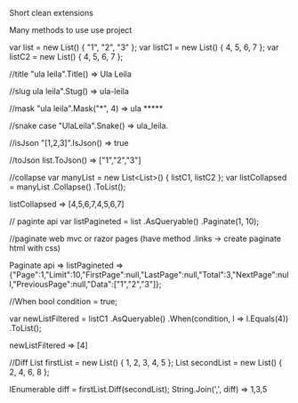﻿Short clean extensions


Many methods to use use project


var list = new List<string>() { "1", "2", "3" };
var listC1 = new List<int>() { 4, 5, 6, 7 };
var listC2 = new List<int>() { 4, 5, 6, 7 };

//title
"ula leila".Title() => Ula Leila

//slug
ula leila".Stug() => ula-leila

//mask
"ula leila".Mask("*", 4) => ula *****

//snake case
"UlaLeila".Snake() => ula_leila. 

//isJson
"[1,2,3]".IsJson() => true

//toJson
list.ToJson() => ["1","2","3"]

//collapse
var manyList = new List<List<int>>() { listC1, listC2 };
var listCollapsed = manyList
    .Collapse()
    .ToList();

listCollapsed => [4,5,6,7,4,5,6,7]

// paginte api
var listPagineted = list
.AsQueryable()
.Paginate(1, 10);

//paginate web mvc or razor pages (have method .links -> create paginate html with css)


Paginate api => listPagineted => {"Page":1,"Limit":10,"FirstPage":null,"LastPage":null,"Total":3,"NextPage":null,"PreviousPage":null,"Data":["1","2","3"]};

//When
bool condition = true;

var newListFiltered = listC1
    .AsQueryable()
    .When(condition, l => l.Equals(4))
    .ToList();

newListFiltered => [4]

//Diff
List<int> firstList = new List<int>() { 1, 2, 3, 4, 5 };
List<int> secondList = new List<int>() { 2, 4, 6, 8 };

IEnumerable<int> diff = firstList.Diff(secondList);
String.Join(',', diff) => 1,3,5

